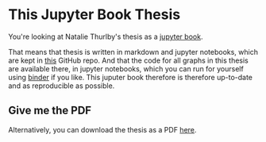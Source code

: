 This Jupyter Book Thesis
========================
You're looking at Natalie Thurlby's thesis <!--Thesis title--> as a [jupyter book](https://jupyterbook.org/intro.html). 

That means that thesis is written in markdown and jupyter notebooks, which are kept in [this](<!-- link to github -->) GitHub repo. And that the code for all graphs in <!--chapters X, Y and Z of--> this thesis are available there, in jupyter notebooks, which you can run for yourself using [binder](<!--link-->) if you like. This juputer book therefore is therefore up-to-date and as reproducible as possible.

## Give me the PDF
Alternatively, you can download the thesis as a PDF [here](<!--link-->). 

